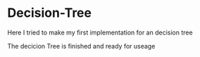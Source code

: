 # Decision-Tree
Here I tried to make my first implementation for an decision tree

The decicion Tree is finished and ready for useage
